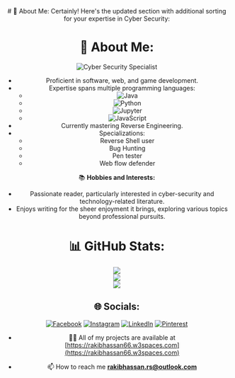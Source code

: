 <div align="center">
# 💫 About Me:
Certainly! Here's the updated section with additional sorting for your expertise in Cyber Security:

<div align="center">

# 💫 About Me:
![Cyber Security Specialist](https://img.shields.io/badge/Cyber%20Security%20Specialist-%E2%9A%94%EF%B8%8F-red?style=for-the-badge&logo=security&logoColor=white)
- Proficient in software, web, and game development.
- Expertise spans multiple programming languages:
  - ![Java](https://img.shields.io/badge/Java-%23ED8B00.svg?style=for-the-badge&logo=java&logoColor=white)
  - ![Python](https://img.shields.io/badge/Python-%233776AB.svg?style=for-the-badge&logo=python&logoColor=white)
  - ![Jupyter](https://img.shields.io/badge/Jupyter-%23F37626.svg?style=for-the-badge&logo=jupyter&logoColor=white)
  - ![JavaScript](https://img.shields.io/badge/JavaScript-%23F7DF1E.svg?style=for-the-badge&logo=javascript&logoColor=black)
- Currently mastering Reverse Engineering.
- Specializations:
  - Reverse Shell user
  - Bug Hunting
  - Pen tester
  - Web flow defender

📚 **Hobbies and Interests:**
- Passionate reader, particularly interested in cyber-security and technology-related literature.
- Enjoys writing for the sheer enjoyment it brings, exploring various topics beyond professional pursuits.

</div>

# 📊 GitHub Stats:
<div align="center">

![](https://github-readme-stats.vercel.app/api?username=rakibhassan66&theme=blue-green&hide_border=true&include_all_commits=true&count_private=true)<br/>
![](https://github-readme-streak-stats.herokuapp.com/?user=rakibhassan66&theme=blue-green&hide_border=true)<br/>
![](https://github-readme-stats.vercel.app/api/top-langs/?username=rakibhassan66&theme=blue-green&hide_border=true&include_all_commits=true&count_private=true&layout=compact)

</div>

## 🌐 Socials:
<div align="center">
  
[![Facebook](https://img.shields.io/badge/Facebook-%231877F2.svg?logo=Facebook&logoColor=white)](https://facebook.com/rakibhassan.rh66) [![Instagram](https://img.shields.io/badge/Instagram-%23E4405F.svg?logo=Instagram&logoColor=white)](https://instagram.com/_rakibhassan__) [![LinkedIn](https://img.shields.io/badge/LinkedIn-%230077B5.svg?logo=linkedin&logoColor=white)](https://linkedin.com/in/https://www.linkedin.com/authwall?trk=gf&trkInfo=AQFSCSPznIY9xwAAAY6a0kPYvYLhZkYJ3t-xQoNJrGbyfsv023sUYuBqpYCUGWSLvL5tlphL9knYap0S6-7s5Qo4a69jNeetqvJA9e6MGUtgVG2_9Hg6bPw3DVzIExtqNNYqJMw=&original_referer=https://bio.link/&sessionRedirect=https%3A%2F%2Fwww.linkedin.com%2Fin%2Frakibhassan66) [![Pinterest](https://img.shields.io/badge/Pinterest-%23E60023.svg?logo=Pinterest&logoColor=white)](https://pinterest.com/https://www.pinterest.com/rakibhassan66) 
- 👨‍💻 All of my projects are available at [https://rakibhassan66.w3spaces.com](https://rakibhassan66.w3spaces.com)

- 📫 How to reach me **rakibhassan.rs@outlook.com**

</div>
